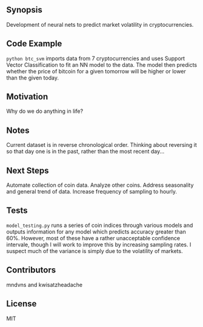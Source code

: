 ## Synopsis

Development of neural nets to predict market volatility in cryptocurrencies.

## Code Example

`python btc_svm` imports data from 7 cryptocurrencies and uses Support Vector Classification to  fit an NN model to the data. The model then predicts whether the price of bitcoin for a given tomorrow will be higher or lower than the given today.


## Motivation

Why do we do anything in life?

## Notes

Current dataset is in reverse chronological order. Thinking about reversing it so that day one is in the past, rather than the most recent day...

## Next Steps

Automate collection of coin data.
Analyze other coins.
Address seasonality and general trend of data.
Increase frequency of sampling to hourly. 

## Tests

`model_testing.py` runs a series of coin indices through various models and outputs information for any model which predicts accuracy greater than 60%.
However, most of these have a rather unacceptable confidence intervale, though I will work to improve this by increasing sampling rates. I suspect much of the variance is simply due to the volatility of markets.

## Contributors

mndvns and kwisatzheadache

## License

MIT
